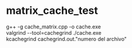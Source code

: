 # matrix_cache_test  
g++ -g cache_matrix.cpp -o cache.exe  
valgrind --tool=cachegrind ./cache.exe  
kcachegrind cachegrind.out."numero del archivo"  
